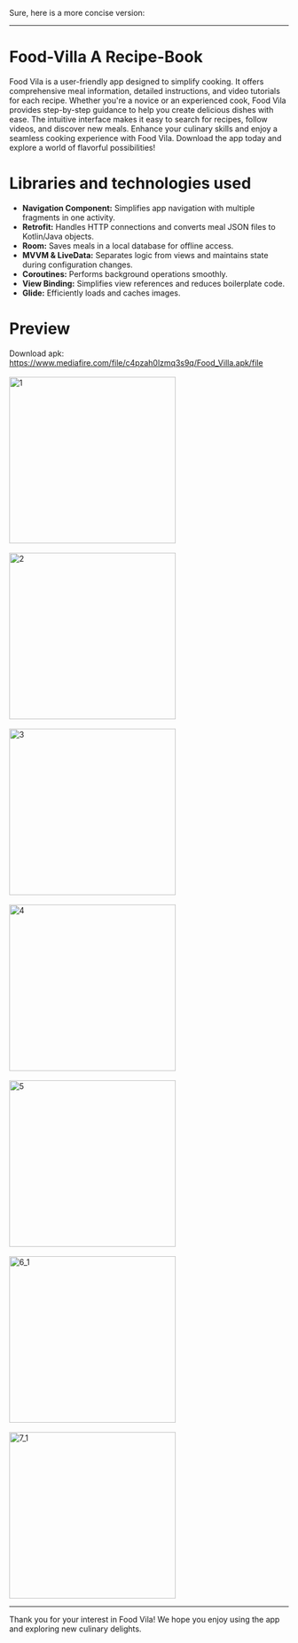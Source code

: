 Sure, here is a more concise version:

---

# Food-Villa A Recipe-Book
Food Vila is a user-friendly app designed to simplify cooking. It offers comprehensive meal information, detailed instructions, and video tutorials for each recipe. Whether you're a novice or an experienced cook, Food Vila provides step-by-step guidance to help you create delicious dishes with ease. The intuitive interface makes it easy to search for recipes, follow videos, and discover new meals. Enhance your culinary skills and enjoy a seamless cooking experience with Food Vila. Download the app today and explore a world of flavorful possibilities!

# Libraries and technologies used
- **Navigation Component:** Simplifies app navigation with multiple fragments in one activity.
- **Retrofit:** Handles HTTP connections and converts meal JSON files to Kotlin/Java objects.
- **Room:** Saves meals in a local database for offline access.
- **MVVM & LiveData:** Separates logic from views and maintains state during configuration changes.
- **Coroutines:** Performs background operations smoothly.
- **View Binding:** Simplifies view references and reduces boilerplate code.
- **Glide:** Efficiently loads and caches images.

# Preview

Download apk: https://www.mediafire.com/file/c4pzah0lzmq3s9q/Food_Villa.apk/file
<br>
<br>
<img src="https://github.com/user-attachments/assets/8b12b460-24bf-49f1-a669-ae47328e6456" alt="1" width="300"/>
<br><br>
<img src="https://github.com/user-attachments/assets/c004b838-e1f7-4592-8e90-86fe0b9f7c2b" alt="2" width="300"/>
<br><br>
<img src="https://github.com/user-attachments/assets/d39f5876-3324-48de-bce4-3c24bb9c10bc" alt="3" width="300"/>
<br><br>
<img src="https://github.com/user-attachments/assets/f25f77eb-0785-4637-9af1-72b409c5489a" alt="4" width="300"/>
<br><br>
<img src="https://github.com/user-attachments/assets/ca5f5bf3-ba54-4a0c-9995-8637a906a02a" alt="5" width="300"/>
<br><br>
<img src="https://github.com/user-attachments/assets/0529b144-2c24-417e-b15a-65c5404d6206" alt="6_1" width="300"/>
<br><br>
<img src="https://github.com/user-attachments/assets/2d8032f4-8793-4c54-9049-163772189314" alt="7_1" width="300"/>

---
Thank you for your interest in Food Vila! We hope you enjoy using the app and exploring new culinary delights.
